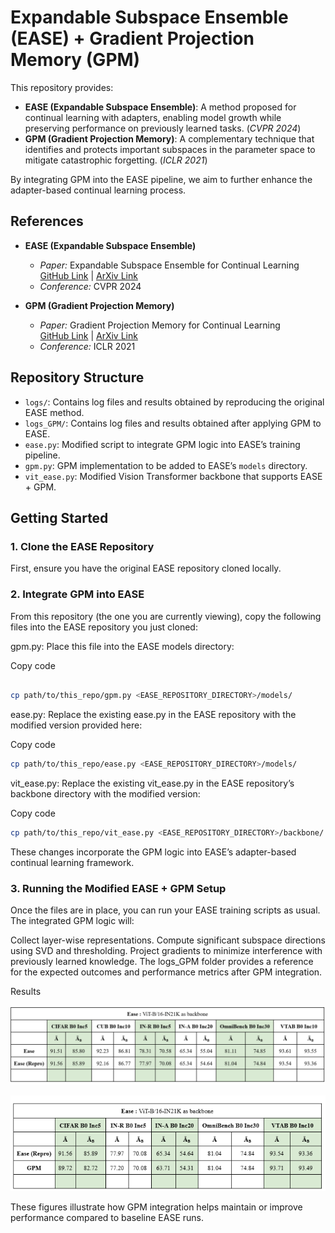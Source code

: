 # Expandable Subspace Ensemble (EASE) + Gradient Projection Memory (GPM)

This repository provides:
- **EASE (Expandable Subspace Ensemble)**: A method proposed for continual learning with adapters, enabling model growth while preserving performance on previously learned tasks. (*CVPR 2024*)
- **GPM (Gradient Projection Memory)**: A complementary technique that identifies and protects important subspaces in the parameter space to mitigate catastrophic forgetting. (*ICLR 2021*)

By integrating GPM into the EASE pipeline, we aim to further enhance the adapter-based continual learning process.

## References

- **EASE (Expandable Subspace Ensemble)**  
  - *Paper:* Expandable Subspace Ensemble for Continual Learning  
    [GitHub Link](#https://github.com/sun-hailong/CVPR24-Ease) | [ArXiv Link](#https://arxiv.org/abs/2403.12030) 
  - *Conference:* CVPR 2024

- **GPM (Gradient Projection Memory)**  
  - *Paper:* Gradient Projection Memory for Continual Learning  
    [GitHub Link](#https://github.com/sahagobinda/GPM) | [ArXiv Link](#https://arxiv.org/abs/2103.09762)  
  - *Conference:* ICLR 2021

## Repository Structure

- `logs/`: Contains log files and results obtained by reproducing the original EASE method.
- `logs_GPM/`: Contains log files and results obtained after applying GPM to EASE.
- `ease.py`: Modified script to integrate GPM logic into EASE’s training pipeline.
- `gpm.py`: GPM implementation to be added to EASE’s `models` directory.
- `vit_ease.py`: Modified Vision Transformer backbone that supports EASE + GPM.

## Getting Started

### 1. Clone the EASE Repository

First, ensure you have the original EASE repository cloned locally.


### 2. Integrate GPM into EASE
From this repository (the one you are currently viewing), copy the following files into the EASE repository you just cloned:

gpm.py:
Place this file into the EASE models directory:

Copy code
```bash

cp path/to/this_repo/gpm.py <EASE_REPOSITORY_DIRECTORY>/models/

```

ease.py:
Replace the existing ease.py in the EASE repository with the modified version provided here:

Copy code
``` bash
cp path/to/this_repo/ease.py <EASE_REPOSITORY_DIRECTORY>/models/
```

vit_ease.py:
Replace the existing vit_ease.py in the EASE repository’s backbone directory with the modified version:

Copy code
``` bash
cp path/to/this_repo/vit_ease.py <EASE_REPOSITORY_DIRECTORY>/backbone/
```

These changes incorporate the GPM logic into EASE’s adapter-based continual learning framework.

### 3. Running the Modified EASE + GPM Setup
Once the files are in place, you can run your EASE training scripts as usual. The integrated GPM logic will:

Collect layer-wise representations.
Compute significant subspace directions using SVD and thresholding.
Project gradients to minimize interference with previously learned knowledge.
The logs_GPM folder provides a reference for the expected outcomes and performance metrics after GPM integration.

Results

![EASE Baseline Results](./images/ease_baseline.png "EASE Baseline")

![EASE + GPM Results](./images/ease_gpm.png "EASE + GPM Results")

These figures illustrate how GPM integration helps maintain or improve performance compared to baseline EASE runs.








